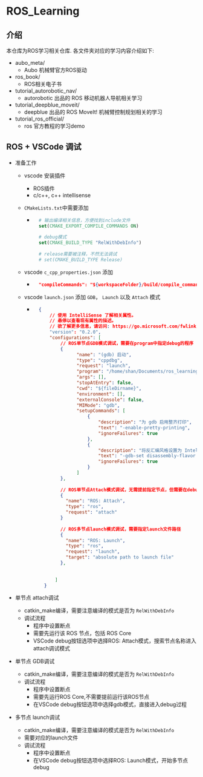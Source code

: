 # ROS_Learning

## 介绍

本仓库为ROS学习相关仓库. 各文件夹对应的学习内容介绍如下:

- aubo_meta/
  - Aubo 机械臂官方ROS驱动
- ros_book/
  - ROS相关电子书
- tutorial_autorobotic_nav/
  - autorobotic 出品的 ROS 移动机器人导航相关学习
- tutorial_deepblue_moveit/
  - deepblue 出品的 ROS MoveIt! 机械臂控制规划相关的学习
- tutorial_ros_official/
  - ros 官方教程的学习demo

## ROS + VSCode 调试

- 准备工作

  - vscode 安装插件

      - ROS插件
      - c/c++, c++ intellisense
  
  - `CMakeLists.txt`中需要添加
  
      - ```Cmake
          # 输出编译相关信息，方便找到include文件
          set(CMAKE_EXPORT_COMPILE_COMMANDS ON) 
          
          # debug模式
          set(CMAKE_BUILD_TYPE "RelWithDebInfo")
          
          # release需要被注释，不然无法调试
          # set(CMAKE_BUILD_TYPE Release)
          ```
  
  - vscode `c_cpp_properties.json` 添加
  
      - ```json
          "compileCommands": "${workspaceFolder}/build/compile_commands.json"
          ```
  
  - vscode `launch.json` 添加 `GDB`， `Launch` 以及 `Attach` 模式
  
      - ```json
          {
              // 使用 IntelliSense 了解相关属性。 
              // 悬停以查看现有属性的描述。
              // 欲了解更多信息，请访问: https://go.microsoft.com/fwlink/?linkid=830387
              "version": "0.2.0",
              "configurations": [
                  // ROS单节点GDB模式调试，需要在program中指定debug的程序
                  {
                        "name": "(gdb) 启动",
                        "type": "cppdbg",
                        "request": "launch",
                        "program": "/home/shan/Documents/ros_learning/tutorial_ros_official/devel/lib/beginner_tutorials/talker",
                        "args": [],
                        "stopAtEntry": false,
                        "cwd": "${fileDirname}",
                        "environment": [],
                        "externalConsole": false,
                        "MIMode": "gdb",
                        "setupCommands": [
                            {
                                "description": "为 gdb 启用整齐打印",
                                "text": "-enable-pretty-printing",
                                "ignoreFailures": true
                            },
                            {
                                "description": "将反汇编风格设置为 Intel",
                                "text": "-gdb-set disassembly-flavor intel",
                                "ignoreFailures": true
                            }
                        ]
                  },
          		
                  // ROS单节点Attach模式调试，无需提前指定节点，但需要在debug时先开启节点，debug时选择正在运行的节点
                  {
                    "name": "ROS: Attach",
                    "type": "ros",
                    "request": "attach"
                  }
                  
                  // ROS多节点launch模式调试，需要指定launch文件路径
                  {
                    "name": "ROS: Launch",
                    "type": "ros",
                    "request": "launch",
                    "target": "absolute path to launch file"
                  },
          
          
                ]
            }
          ```



- 单节点 attach调试

    - catkin_make编译，需要注意编译的模式是否为 `RelWithDebInfo`
    - 调试流程
        - 程序中设置断点
        - 需要先运行该 ROS 节点，包括 ROS Core
        - VSCode debug按钮选项中选择ROS: Attach模式，搜索节点名称进入attach调试模式
- 单节点 GDB调试

    - catkin_make编译，需要注意编译的模式是否为 `RelWithDebInfo`
    - 调试流程
        - 程序中设置断点
        - 需要先运行ROS Core,不需要提前运行该ROS节点
        - 在VSCode debug按钮选项中选择gdb模式，直接进入debug过程
- 多节点 launch调试

    - catkin_make编译，需要注意编译的模式是否为 `RelWithDebInfo`
    - 需要对应的launch文件
    - 调试流程
        - 程序中设置断点
        - 在VSCode debug按钮选项中选择ROS: Launch模式，开始多节点debug
